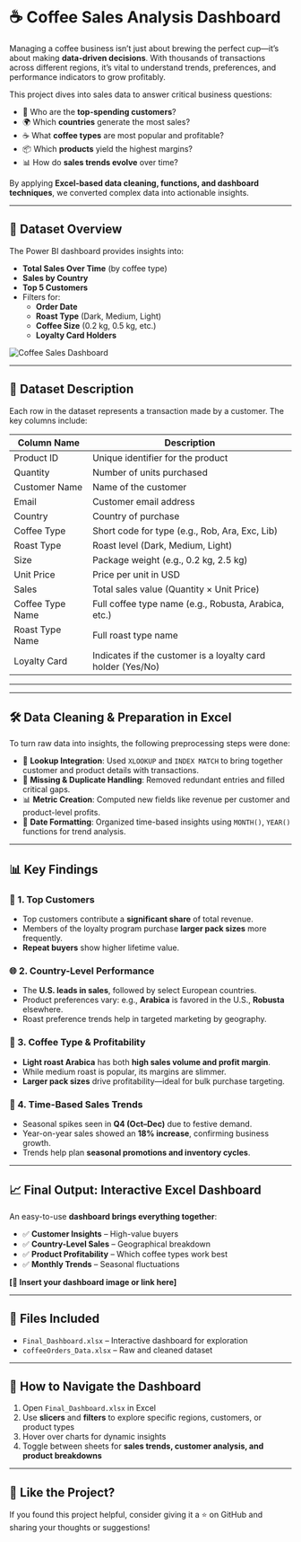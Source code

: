 
# ☕ Coffee Sales Analysis Dashboard

Managing a coffee business isn’t just about brewing the perfect cup—it’s about making **data-driven decisions**. With thousands of transactions across different regions, it’s vital to understand trends, preferences, and performance indicators to grow profitably.

This project dives into sales data to answer critical business questions:

- 💎 Who are the **top-spending customers**?  
- 🌍 Which **countries** generate the most sales?  
- ☕ What **coffee types** are most popular and profitable?  
- 📦 Which **products** yield the highest margins?  
- 📊 How do **sales trends evolve** over time?

By applying **Excel-based data cleaning, functions, and dashboard techniques**, we converted complex data into actionable insights.



---

## 📁 Dataset Overview
The Power BI dashboard provides insights into:

- **Total Sales Over Time** (by coffee type)
- **Sales by Country**
- **Top 5 Customers**
- Filters for:
  - **Order Date**
  - **Roast Type** (Dark, Medium, Light)
  - **Coffee Size** (0.2 kg, 0.5 kg, etc.)
  - **Loyalty Card Holders**

![Coffee Sales Dashboard](https://raw.githubusercontent.com/your-username/your-repo-name/main/dashboard.png)

---

## 📁 Dataset Description

Each row in the dataset represents a transaction made by a customer. The key columns include:

| Column Name         | Description                                               |
|---------------------|-----------------------------------------------------------|
| Product ID          | Unique identifier for the product                         |
| Quantity            | Number of units purchased                                 |
| Customer Name       | Name of the customer                                      |
| Email               | Customer email address                                    |
| Country             | Country of purchase                                       |
| Coffee Type         | Short code for type (e.g., Rob, Ara, Exc, Lib)            |
| Roast Type          | Roast level (Dark, Medium, Light)                         |
| Size                | Package weight (e.g., 0.2 kg, 2.5 kg)                      |
| Unit Price          | Price per unit in USD                                     |
| Sales               | Total sales value (Quantity × Unit Price)                 |
| Coffee Type Name    | Full coffee type name (e.g., Robusta, Arabica, etc.)      |
| Roast Type Name     | Full roast type name                                      |
| Loyalty Card        | Indicates if the customer is a loyalty card holder (Yes/No) |

---



---

## 🛠 Data Cleaning & Preparation in Excel

To turn raw data into insights, the following preprocessing steps were done:

- 🔗 **Lookup Integration**: Used `XLOOKUP` and `INDEX MATCH` to bring together customer and product details with transactions.  
- 🚫 **Missing & Duplicate Handling**: Removed redundant entries and filled critical gaps.  
- 📊 **Metric Creation**: Computed new fields like revenue per customer and product-level profits.  
- 📅 **Date Formatting**: Organized time-based insights using `MONTH()`, `YEAR()` functions for trend analysis.

---

## 📊 Key Findings

### 👥 1. Top Customers  
- Top customers contribute a **significant share** of total revenue.  
- Members of the loyalty program purchase **larger pack sizes** more frequently.  
- **Repeat buyers** show higher lifetime value.

### 🌐 2. Country-Level Performance  
- The **U.S. leads in sales**, followed by select European countries.  
- Product preferences vary: e.g., **Arabica** is favored in the U.S., **Robusta** elsewhere.  
- Roast preference trends help in targeted marketing by geography.

### 💸 3. Coffee Type & Profitability  
- **Light roast Arabica** has both **high sales volume and profit margin**.  
- While medium roast is popular, its margins are slimmer.  
- **Larger pack sizes** drive profitability—ideal for bulk purchase targeting.

### 📅 4. Time-Based Sales Trends  
- Seasonal spikes seen in **Q4 (Oct–Dec)** due to festive demand.  
- Year-on-year sales showed an **18% increase**, confirming business growth.  
- Trends help plan **seasonal promotions and inventory cycles**.

---

## 📈 Final Output: Interactive Excel Dashboard

An easy-to-use **dashboard brings everything together**:

- ✅ **Customer Insights** – High-value buyers  
- ✅ **Country-Level Sales** – Geographical breakdown  
- ✅ **Product Profitability** – Which coffee types work best  
- ✅ **Monthly Trends** – Seasonal fluctuations  

**[📸 Insert your dashboard image or link here]**

---

## 📂 Files Included

- `Final_Dashboard.xlsx` – Interactive dashboard for exploration  
- `coffeeOrders_Data.xlsx` – Raw and cleaned dataset  

---

## 🧭 How to Navigate the Dashboard

1. Open `Final_Dashboard.xlsx` in Excel  
2. Use **slicers** and **filters** to explore specific regions, customers, or product types  
3. Hover over charts for dynamic insights  
4. Toggle between sheets for **sales trends, customer analysis, and product breakdowns**

---
## 🌟 Like the Project?

If you found this project helpful, consider giving it a ⭐ on GitHub and sharing your thoughts or suggestions!
